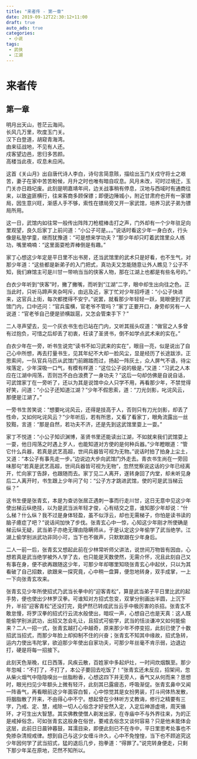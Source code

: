 ```yaml
---
title: "来者传 - 第一章"
date: 2019-09-12T22:30:12+11:00
draft: true
auto_ads: true
categories:
 - 小说
tags:
 - 武侠
 - 江湖
---
```

# 来者传

## 第一章

明月出天山，苍茫云海间。  
长风几万里，吹度玉门关。  
汉下白登道，胡窥青海湾。  
由来征战地，不见有人还。  
戍客望边邑，思归多苦颜。  
高楼当此夜，叹息未应闲。  

这首《关山月》出自唐代诗人李白，诗句言简意赅，描绘出玉门关戍守将士之艰苦，妻子在家中苦苦盼候，月升之时也唯有暗自叹息。风月未改，可时过境迁，玉门关亦日趋圮废。此刻是明嘉靖年间，边关战事稍有停息，汉地与西域时有通商往来，以致盗匪横行，往来客商多顾保镖；即便边陲城小，附近甘肃府也开有一家镖局，因生意兴旺，渐感人手不够，索性在镖局旁又开一家武馆，培养习武子弟为镖局所用。

这一日，武馆内如往常一般传出阵阵刀枪棍棒击打之声，门外却有一个少年驻足向里观望，良久后家丁上前问道：“小公子可是。。。”说话时看这少年一身白衣，行头像是私塾学童，继而犹豫道：“可是想来学功夫？”那少年却只盯着武馆里众人练功，嘴里喃喃：“这里面耍枪弄棒倒是有趣。”

家丁心想这少年定是平日里不出书房，还当武馆里的武术只是好看，也不生气，对那少年道：“这些都是新弟子的入门把式，真功夫又怎能随意让外人瞧见？公子不知，我们麻馆主可是川甘一带响当当的侠客人物，那在江湖上也都是有些名号的。”

白衣少年听到“侠客”时，撇了撇嘴，而听到“江湖”二字，眼中却生出向往之色。正当此时，只听马蹄声夹杂呵斥，由远及近，家丁忙对少年招呼道：“小公子快进来，这官兵上街，每次都搅得不安宁。”说罢，就看那少年轻轻一跃，晃眼便到了武馆门内，口中还问：“官兵蛮横，官老爷不管吗？”家丁正要开口，身旁却另有一人说道：“官老爷自己便是骄横跋扈，又怎会管束手下？”

二人寻声望去，见一个灰衣书生也已站在门内，又听其摇头叹道：“做官之人多曾有过抱负，可惜之后却丢了初衷，枉读了圣贤书，倒不如学点武术来的实在。”

白衣少年在一旁，听书生说完“读书不如习武来的实在”，眼目一亮，似是说出了自己心中所想，再去打量书生，见其年纪不大却一脸风尘，显是经历了长途跋涉。正思索间，一队官兵马匹从武馆门前踢踏而过，扬起一阵灰土，众人屏气不语，待尘埃落定，少年深吸一口气，有模有样道：“这位公子说的极是，”又道：“习武之人本应在江湖中闯荡，否则岂不白白浪费了一身功夫？”这后一句却仿佛是自说自话，可武馆家丁在一旁听了，还以为其是说馆中众人只学不用，再看那少年，不禁觉得好笑，问道：“小公子还知道江湖？”少年不假思索，道：“刀光剑影，叱诧风云，那便是江湖了。”

一旁书生苦笑说：“想要叱诧风云，还得是技高于人，否则只有刀光剑影，却丢了性命，又如何叱诧风云？”少年听后，若有所思，又看了看家丁，眼角流露出一丝狡黠，言道：“那是自然，若功夫不济，还是先到这武馆里耍上一耍。”

家丁不悦道：“小公子知识渊博，圣贤书里还能读出江湖，不如就来我们武馆耍上一耍，他日闯荡之时遇上歹人，也能知道对方使的是何种兵器。”少年瞪眼道：“管它什么兵器，若真是武艺高超，世间兵器皆可视为无物。”说话时拍了拍身上尘土，又道：“本公子有事先走一步。”边说边大步向武馆门外走去。青衣书生尚在一旁回味那句“若真是武艺高超，世间兵器皆可视为无物”，忽然觉察说这话的少年已经离开，忙向家丁告辞，也跟随而去。家丁见二人离开，遂转身回了内堂，却未听见身后二人离开时，书生跟上少年问了句：“公子方才跳进武馆，使的可是武当梯云纵？”

这书生便是张青玄，本是为查访张居正遇刺一事而行走川甘，这日无意中见这少年使出梯云纵绝技，以为是武当派年轻才俊，心有结交之意，谁知那少年却说：“什么梯？什么纵？我不过是身体轻盈，虽不似浮云，却也无需梯子，你怕是读书读的脑子癔症了吧？”说话间加快了步伐。张青玄心中一惊，心知这少年刚才所使确是梯云纵无疑，武当弟子亦绝无理由隐瞒师从，于是认定这少年偷学了武当绝学。江湖上偷学别派武功非同小可，当下也不做声，只默默跟在少年身后。

二人一前一后，张青玄又想起此前在少林常听师父讲法，说世间万物皆有因由，心想若真是武当绝学被外人学了去，也只能是天数使然，无需介怀，况且此刻自己又有事在身，便不欲再跟随这少年，可那少年却哪里知晓张青玄心中起伏，只以为其看破了自己招数，欲跟来一探究竟，心中稍一盘算，便忽地转身，双手成掌，一上一下向张青玄攻来。

张青玄见少年所使招式乃武当长拳中的“迎客青松”，算是武当弟子平日里比武的起手势，便也使出少林罗汉拳。可谁知对方招式忽变，双掌分别画出半圆，上沉下升，半招“迎客青松”还没打完，竟俨然已转成武当云手中极厉害的杀招。张青玄不敢怠慢，将罗汉拳的招式行云流水般使出，暗叹一声，心想自己也是天真：这人既能偷学别派武功，出招又怎会礼让，且招式可偷学，武当的恬淡谦冲又如何能偷来？二人一招一式，张青玄越打心中越奇，原来那少年不停变招，此刻已使了十数招武当招式，而那少年脸上却抑制不住的兴奋；张青玄不知其中缘故，招式急转，运内力使出韦陀掌，欲迫那少年使出自家功夫，可那少年丝毫不肯示弱，边退边打，硬是将每一招接下。

此刻天色渐晚，红日西落，风疾云散，百姓家中多起炉灶，一时间炊烟飘至。那少年忽喊：“不打了，不打了，本公子要回去吃饭了！”张青玄还未反应，招架间，忽从柴火烟气中隐隐嗅出一丝脂粉香，心想这四下并无旁人，香气又从何而来？思想时，眼光扫见少年额头上微有轻汗，此刻其已露疲态，呼吸渐促。张青玄鼻中又闻一阵香气，再看眼前这少年面容白皙，心中惊觉其是女扮男装，打斗间体热发散，将胭脂散了开来，不由得心中不宁。想起曾在少林听方丈教诲，修行之精要有三字，乃戒、定、慧，戒除一切人心俗念才好安然入定，入定后神游虚境，周天循环，才可生出大智慧。其实佛教使僧人剃发出家，在寺庙中不与外界往来，为的正是戒掉俗念，可如张青玄这般身在俗世，要戒去俗念又谈何容易？只是他未能体会这层，此前日日晨钟暮鼓，耳濡目染，即便此刻已不在寺中，平日里思考处事也不免掺杂清规戒律。想到自己与这少女缠斗许久，心中不免惶惶，当下也不顾追究这少年因何学了武当招式，猛的退后几步，抱拳道：“得罪了。”说完转身便走，只剩下那少年呆在原地，茫然不知所以。
